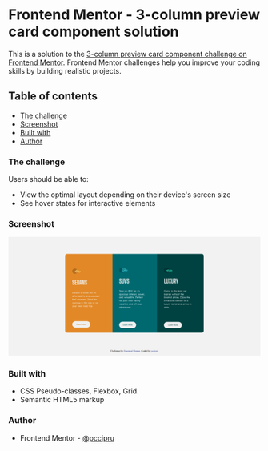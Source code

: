 # Frontend Mentor - 3-column preview card component solution

This is a solution to the [3-column preview card component challenge on Frontend Mentor](https://www.frontendmentor.io/challenges/3column-preview-card-component-pH92eAR2-). Frontend Mentor challenges help you improve your coding skills by building realistic projects. 

## Table of contents

- [The challenge](#the-challenge)
- [Screenshot](#screenshot)
- [Built with](#built-with)
- [Author](#author)

### The challenge

Users should be able to:

- View the optimal layout depending on their device's screen size
- See hover states for interactive elements

### Screenshot

![My project](./screenshot.jpg)

### Built with
- CSS Pseudo-classes, Flexbox, Grid.
- Semantic HTML5 markup

### Author

- Frontend Mentor - [@pccipru](https://www.frontendmentor.io/profile/pccipru)